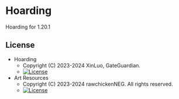 # Hoarding
Hoarding for 1.20.1

## License
* Hoarding
    - Copyright (C) 2023-2024 XinLuo, GateGuardian.
    - [![License](https://img.shields.io/badge/License-MIT-red.svg?style=flat-square)](http://opensource.org/licenses/MIT)
* Art Resources
    -  Copyright (C) 2023-2024 rawchickenNEG. All rights reserved.
    - [![License](https://img.shields.io/badge/License-CC%20BY--NC--SA%204.0-yellow.svg?style=flat-square)](https://creativecommons.org/licenses/by-nc-sa/4.0/)
